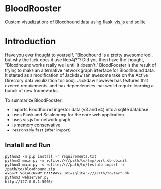 # BloodRooster
Custom visualizations of Bloodhound data using flask, vis.js and sqlite

# Introduction
Have you ever thought to yourself, "Bloodhound is a pretty awesome tool, but why the fuck does it use Neo4j?"? Did you then have the thought, "Bloodhound works really well until it doesn't." BloodRooster is the result of trying to make an alternative network graph interface for Bloodhound data. It started as a modification of Jackdaw (an awesome take on the Active Directory data visulization toolbox). Jackdaw however has features that exceed requirements, and has dependencies that would require learning a bunch of new frameworks.

To summarize BloodRooster:
- imports Bloodhound ingestor data (v3 and v4) into a sqlite database
- uses Flask and Sqlalchemy for the core web application
- uses vis.js for network graph
- is memory conservative
- reasonably fast (after import)

## Install and Run
	python3 -m pip install -r requirements.txt
	python3 main.py -s sqlite:////path/to/tmp/test.db dbinit
	python3 main.py -s sqlite:////path/to/test.db import -z /path/to/bloodhound.zip
	export SQLALCHEMY_DATABASE_URI=sqlite:////path/to/test.db
	python3 webserver.py
	http://127.0.0.1:5000/
